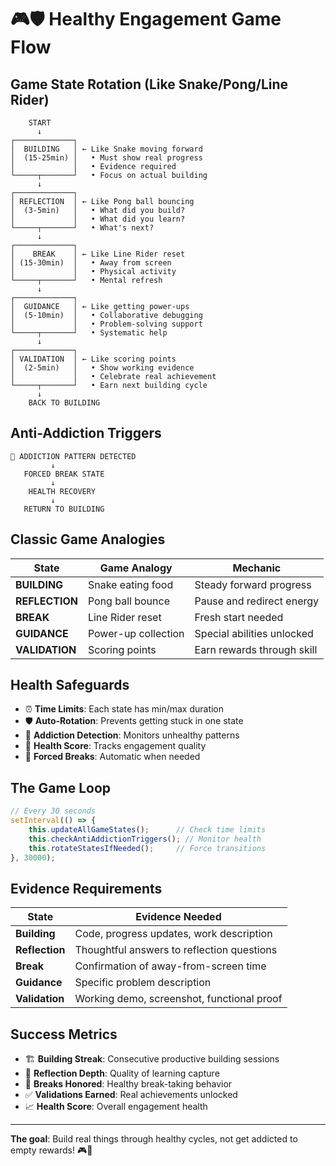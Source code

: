 # 🎮🛡️ Healthy Engagement Game Flow

## Game State Rotation (Like Snake/Pong/Line Rider)

```
    START
      ↓
┌─────────────┐
│  BUILDING   │ ← Like Snake moving forward
│  (15-25min) │   • Must show real progress
│             │   • Evidence required
└─────┬───────┘   • Focus on actual building
      ↓
┌─────────────┐
│ REFLECTION  │ ← Like Pong ball bouncing  
│  (3-5min)   │   • What did you build?
│             │   • What did you learn?
└─────┬───────┘   • What's next?
      ↓
┌─────────────┐
│    BREAK    │ ← Like Line Rider reset
│ (15-30min)  │   • Away from screen
│             │   • Physical activity  
└─────┬───────┘   • Mental refresh
      ↓
┌─────────────┐
│  GUIDANCE   │ ← Like getting power-ups
│  (5-10min)  │   • Collaborative debugging
│             │   • Problem-solving support
└─────┬───────┘   • Systematic help
      ↓
┌─────────────┐
│ VALIDATION  │ ← Like scoring points
│  (2-5min)   │   • Show working evidence
│             │   • Celebrate real achievement
└─────┬───────┘   • Earn next building cycle
      ↓
    BACK TO BUILDING
```

## Anti-Addiction Triggers

```
🚨 ADDICTION PATTERN DETECTED
         ↓
   FORCED BREAK STATE
         ↓
    HEALTH RECOVERY
         ↓
   RETURN TO BUILDING
```

## Classic Game Analogies

| State | Game Analogy | Mechanic |
|-------|--------------|----------|
| **BUILDING** | Snake eating food | Steady forward progress |
| **REFLECTION** | Pong ball bounce | Pause and redirect energy |
| **BREAK** | Line Rider reset | Fresh start needed |
| **GUIDANCE** | Power-up collection | Special abilities unlocked |
| **VALIDATION** | Scoring points | Earn rewards through skill |

## Health Safeguards

- ⏰ **Time Limits**: Each state has min/max duration
- 🛡️ **Auto-Rotation**: Prevents getting stuck in one state  
- 🚨 **Addiction Detection**: Monitors unhealthy patterns
- 💚 **Health Score**: Tracks engagement quality
- 🔄 **Forced Breaks**: Automatic when needed

## The Game Loop

```javascript
// Every 30 seconds
setInterval(() => {
    this.updateAllGameStates();      // Check time limits
    this.checkAntiAddictionTriggers(); // Monitor health
    this.rotateStatesIfNeeded();     // Force transitions
}, 30000);
```

## Evidence Requirements

| State | Evidence Needed |
|-------|----------------|
| **Building** | Code, progress updates, work description |
| **Reflection** | Thoughtful answers to reflection questions |
| **Break** | Confirmation of away-from-screen time |
| **Guidance** | Specific problem description |
| **Validation** | Working demo, screenshot, functional proof |

## Success Metrics

- 🏗️ **Building Streak**: Consecutive productive building sessions
- 🤔 **Reflection Depth**: Quality of learning capture
- 💚 **Breaks Honored**: Healthy break-taking behavior  
- ✅ **Validations Earned**: Real achievements unlocked
- 📈 **Health Score**: Overall engagement health

---

**The goal**: Build real things through healthy cycles, not get addicted to empty rewards! 🎮💚